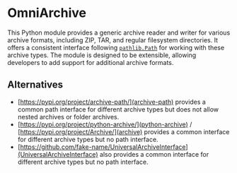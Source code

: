 # OmniArchive

This Python module provides a generic archive reader and writer for various archive formats, including ZIP, TAR, and regular filesystem directories.
It offers a consistent interface following [`pathlib.Path`](https://docs.python.org/3/library/pathlib.html#pathlib.Path) for working with these archive types.
The module is designed to be extensible, allowing developers to add support for additional archive formats.

## Alternatives
- [https://pypi.org/project/archive-path/](archive-path) provides a common path interface for different archive types but does not allow nested archives or folder archives.
- [https://pypi.org/project/python-archive/](python-archive) / [https://pypi.org/project/Archive/](archive) provides a common interface for different archive types but no path interface.
- [https://github.com/fake-name/UniversalArchiveInterface](UniversalArchiveInterface) also provides a common interface for different archive types but no path interface.
